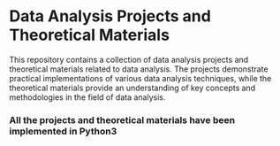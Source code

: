 # Data Analysis Projects and Theoretical Materials

This repository contains a collection of data analysis projects and theoretical materials related to data analysis. 
The projects demonstrate practical implementations of various data analysis techniques, while the theoretical materials provide an understanding of key concepts and methodologies in the field of data analysis.

### All the projects and theoretical materials have been implemented in Python3
